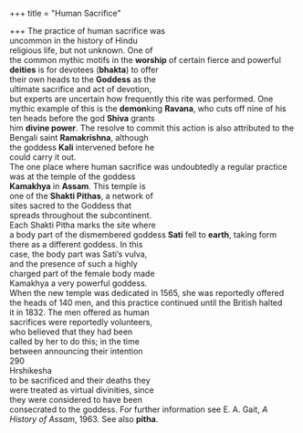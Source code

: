 +++
title = "Human Sacrifice"

+++
The practice of human sacrifice was  
uncommon in the history of Hindu  
religious life, but not unknown. One of  
the common mythic motifs in the **worship** of certain fierce and powerful  
**deities** is for devotees (**bhakta**) to offer  
their own heads to the **Goddess** as the  
ultimate sacrifice and act of devotion,  
but experts are uncertain how frequently this rite was performed. One  
mythic example of this is the **demon**king **Ravana**, who cuts off nine of his  
ten heads before the god **Shiva** grants  
him **divine power**. The resolve to commit this action is also attributed to the  
Bengali saint **Ramakrishna**, although  
the goddess **Kali** intervened before he  
could carry it out.  
The one place where human sacrifice was undoubtedly a regular practice was at the temple of the goddess  
**Kamakhya** in **Assam**. This temple is  
one of the **Shakti Pithas**, a network of  
sites sacred to the Goddess that  
spreads throughout the subcontinent.  
Each Shakti Pitha marks the site where  
a body part of the dismembered goddess **Sati** fell to **earth**, taking form  
there as a different goddess. In this  
case, the body part was Sati’s vulva,  
and the presence of such a highly  
charged part of the female body made  
Kamakhya a very powerful goddess.  
When the new temple was dedicated in 1565, she was reportedly offered  
the heads of 140 men, and this practice continued until the British halted  
it in 1832. The men offered as human  
sacrifices were reportedly volunteers,  
who believed that they had been  
called by her to do this; in the time  
between announcing their intention  
290  
Hrshikesha  
to be sacrificed and their deaths they  
were treated as virtual divinities, since  
they were considered to have been  
consecrated to the goddess. For further information see E. A. Gait, *A*  
*History of Assam*, 1963. See also **pitha**.